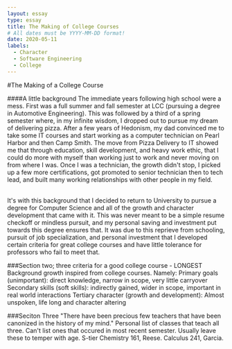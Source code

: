 ```yaml
---
layout: essay
type: essay
title: The Making of College Courses
# All dates must be YYYY-MM-DD format!
date: 2020-05-11
labels:
  - Character
  - Software Engineering
  - College
---
```


#The Making of a College Course



####A little background
The immediate years following high school were a mess. First was a full summer and fall semester at LCC (pursuing a degree in Automotive Engineering). This was followed by a third of a spring semester where, in my infinite wisdom, I dropped out to pursue my dream of delivering pizza. After a few years of Hedonism, my dad convinced me to take some IT courses and start working as a computer technician on Pearl Harbor and then Camp Smith. The move from Pizza Delivery to IT showed me that through education, skill development, and heavy work ethic, that I could do more with myself than working just to work and never moving on from where I was. Once I was a technician, the growth didn't stop, I picked up a few more certifications, got promoted to senior technician then to tech lead, and built many working relationships with other people in my field.</br></br>
 
 It's with this background that I decided to return to University to pursue a degree for Computer Science and all of the growth and character development that came with it. This was never meant to be a simple resume checkoff or mindless pursuit, and my personal saving and investment put towards this degree ensures that. It was due to this reprieve from schooling, pursuit of job specialization, and personal investment that I developed certain criteria for great college courses and have little tolerance for professors who fail to meet that.



###Section two; three criteria for a good college course - LONGEST
Background growth inspired from college courses. Namely:
Primary goals (unimportant): direct knowledge, narrow in scope, very little carryover
Secondary skills (soft skills): indirectly gained, wider in scope, important in real world interactions
Tertiary character (growth and development): Almost unspoken, life long and character altering



###Seciton Three
"There have been precious few teachers that have been canonized in the history of my mind."
Personal list of classes that teach all three. Can't list ones that occured in most recent semester. Usually leave these to temper with age.
S-tier
Chemistry 161, Reese.
Calculus 241, Garcia.
